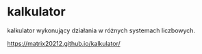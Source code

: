 # kalkulator

kalkulator wykonujący działania w różnych systemach liczbowych.

https://matrix20212.github.io/kalkulator/
